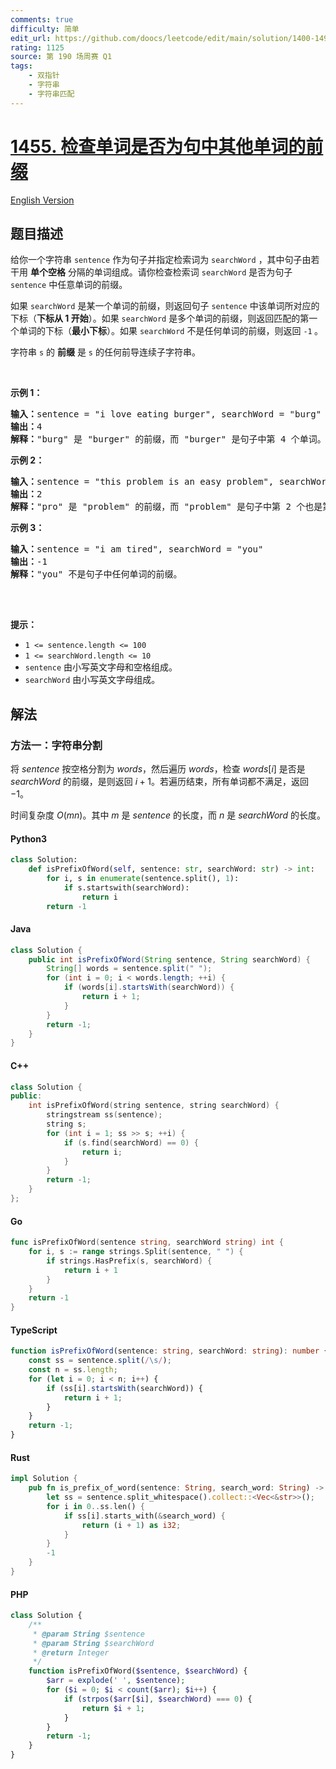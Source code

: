 ```yaml
---
comments: true
difficulty: 简单
edit_url: https://github.com/doocs/leetcode/edit/main/solution/1400-1499/1455.Check%20If%20a%20Word%20Occurs%20As%20a%20Prefix%20of%20Any%20Word%20in%20a%20Sentence/README.md
rating: 1125
source: 第 190 场周赛 Q1
tags:
    - 双指针
    - 字符串
    - 字符串匹配
---
```


<!-- problem:start -->

# [1455. 检查单词是否为句中其他单词的前缀](https://leetcode.cn/problems/check-if-a-word-occurs-as-a-prefix-of-any-word-in-a-sentence)

[English Version](/solution/1400-1499/1455.Check%20If%20a%20Word%20Occurs%20As%20a%20Prefix%20of%20Any%20Word%20in%20a%20Sentence/README_EN.md)

## 题目描述

<!-- description:start -->

<p>给你一个字符串 <code>sentence</code> 作为句子并指定检索词为 <code>searchWord</code> ，其中句子由若干用 <strong>单个空格</strong> 分隔的单词组成。请你检查检索词 <code>searchWord</code> 是否为句子 <code>sentence</code> 中任意单词的前缀。</p>

<p>如果&nbsp;<code>searchWord</code> 是某一个单词的前缀，则返回句子&nbsp;<code>sentence</code> 中该单词所对应的下标（<strong>下标从 1 开始</strong>）。如果 <code>searchWord</code> 是多个单词的前缀，则返回匹配的第一个单词的下标（<strong>最小下标</strong>）。如果 <code>searchWord</code> 不是任何单词的前缀，则返回 <code>-1</code><strong> </strong>。</p>

<p>字符串 <code>s</code> 的 <strong>前缀</strong> 是 <code>s</code> 的任何前导连续子字符串。</p>

<p>&nbsp;</p>

<p><strong>示例 1：</strong></p>

<pre>
<strong>输入：</strong>sentence = "i love eating burger", searchWord = "burg"
<strong>输出：</strong>4
<strong>解释：</strong>"burg" 是 "burger" 的前缀，而 "burger" 是句子中第 4 个单词。</pre>

<p><strong>示例 2：</strong></p>

<pre>
<strong>输入：</strong>sentence = "this problem is an easy problem", searchWord = "pro"
<strong>输出：</strong>2
<strong>解释：</strong>"pro" 是 "problem" 的前缀，而 "problem" 是句子中第 2 个也是第 6 个单词，但是应该返回最小下标 2 。
</pre>

<p><strong>示例 3：</strong></p>

<pre>
<strong>输入：</strong>sentence = "i am tired", searchWord = "you"
<strong>输出：</strong>-1
<strong>解释：</strong>"you" 不是句子中任何单词的前缀。

</pre>

<p>&nbsp;</p>

<p><strong>提示：</strong></p>

<ul>
	<li><code>1 &lt;= sentence.length &lt;= 100</code></li>
	<li><code>1 &lt;= searchWord.length &lt;= 10</code></li>
	<li><code>sentence</code> 由小写英文字母和空格组成。</li>
	<li><code>searchWord</code> 由小写英文字母组成。</li>
</ul>

<!-- description:end -->

## 解法

<!-- solution:start -->

### 方法一：字符串分割

将 $sentence$ 按空格分割为 $words$，然后遍历 $words$，检查 $words[i]$ 是否是 $searchWord$ 的前缀，是则返回 $i+1$。若遍历结束，所有单词都不满足，返回 $-1$。

时间复杂度 $O(mn)$。其中 $m$ 是 $sentence$ 的长度，而 $n$ 是 $searchWord$ 的长度。

<!-- tabs:start -->

#### Python3

```python
class Solution:
    def isPrefixOfWord(self, sentence: str, searchWord: str) -> int:
        for i, s in enumerate(sentence.split(), 1):
            if s.startswith(searchWord):
                return i
        return -1
```

#### Java

```java
class Solution {
    public int isPrefixOfWord(String sentence, String searchWord) {
        String[] words = sentence.split(" ");
        for (int i = 0; i < words.length; ++i) {
            if (words[i].startsWith(searchWord)) {
                return i + 1;
            }
        }
        return -1;
    }
}
```

#### C++

```cpp
class Solution {
public:
    int isPrefixOfWord(string sentence, string searchWord) {
        stringstream ss(sentence);
        string s;
        for (int i = 1; ss >> s; ++i) {
            if (s.find(searchWord) == 0) {
                return i;
            }
        }
        return -1;
    }
};
```

#### Go

```go
func isPrefixOfWord(sentence string, searchWord string) int {
	for i, s := range strings.Split(sentence, " ") {
		if strings.HasPrefix(s, searchWord) {
			return i + 1
		}
	}
	return -1
}
```

#### TypeScript

```ts
function isPrefixOfWord(sentence: string, searchWord: string): number {
    const ss = sentence.split(/\s/);
    const n = ss.length;
    for (let i = 0; i < n; i++) {
        if (ss[i].startsWith(searchWord)) {
            return i + 1;
        }
    }
    return -1;
}
```

#### Rust

```rust
impl Solution {
    pub fn is_prefix_of_word(sentence: String, search_word: String) -> i32 {
        let ss = sentence.split_whitespace().collect::<Vec<&str>>();
        for i in 0..ss.len() {
            if ss[i].starts_with(&search_word) {
                return (i + 1) as i32;
            }
        }
        -1
    }
}
```

#### PHP

```php
class Solution {
    /**
     * @param String $sentence
     * @param String $searchWord
     * @return Integer
     */
    function isPrefixOfWord($sentence, $searchWord) {
        $arr = explode(' ', $sentence);
        for ($i = 0; $i < count($arr); $i++) {
            if (strpos($arr[$i], $searchWord) === 0) {
                return $i + 1;
            }
        }
        return -1;
    }
}
```

<!-- tabs:end -->

<!-- solution:end -->

<!-- problem:end -->
